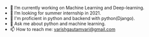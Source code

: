 

- 🔭 I’m currently working on Machine Learning and Deep-learning.
- 👯 I’m looking for summer internship in 2021.
- 🤔 I'm proficient in python and backend with python(Django).
- 💬 Ask me about python and machine learning.
- 📫 How to reach me: varishgautamvari@gmail.com
